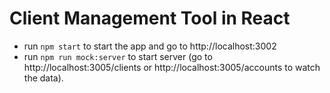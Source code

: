 # Client Management Tool in React

* run `npm start` to start the app and go to http://localhost:3002
* run `npm run mock:server` to start server (go to http://localhost:3005/clients or http://localhost:3005/accounts to watch the data).


<!--
I was told to build this app as a TBC test task on a Angular developer position.
But I build it in React later just for the sake of learning and practising React.
-->



<!-- Initial mock data:

{
  "clients": [
    {
      "id": 1,
      "firstName": "Misho",
      "lastName": "Aleksidze",
      "gender": "კაცი",
      "pid": "000000000",
      "phone": 555555555,
      "legalAddress": {
        "country": "Georgia",
        "city": "Gori",
        "address": "address"
      },
      "actualAddress": {
        "country": "Georgia",
        "city": "Tbilisi",
        "address": "address"
      },
      "photo": ""
    },
    {
      "id": 2,
      "firstName": "Jennifer",
      "lastName": "Smith",
      "gender": "ქალი",
      "pid": "111111111",
      "phone": 544444444,
      "legalAddress": {
        "country": "USA",
        "city": "San Jose",
        "address": "str 1"
      },
      "actualAddress": {
        "country": "Canada",
        "city": "Vancouver",
        "address": "Howe St, Vancouver, BC VZS 2S8"
      },
      "photo": ""
    },
    {
      "id": 3,
      "firstName": "Jane",
      "lastName": "Doe",
      "gender": "ქალი",
      "pid": "222222222",
      "phone": 544444444,
      "legalAddress": {
        "country": "USA",
        "city": "Delaware",
        "address": "str 2"
      },
      "actualAddress": {
        "country": "Canada",
        "city": "Toronto",
        "address": "Howe St, BC VZS 2S8"
      },
      "photo": ""
    },
    {
      "id": 4,
      "firstName": "John",
      "lastName": "Doe",
      "gender": "კაცი",
      "pid": "999999999",
      "phone": 544444444,
      "legalAddress": {
        "country": "Georgia",
        "city": "Tbilisi",
        "address": "str 1"
      },
      "actualAddress": {
        "country": "Canada",
        "city": "Vancouver",
        "address": "Howe St, Vancouver, BC VZS 2S8"
      },
      "photo": ""
    }
  ],

  "accounts": [
    {
      "id": 1,
      "client-id": 1,
      "type": "მიმდინარე",
      "currency": "USD",
      "status": "აქტიური"
    },
    {
      "id": 2,
      "client-id": 1,
      "type": "დაგროვებითი",
      "currency": "GEL",
      "status": "გახურული"
    },
    {
      "id": 3,
      "client-id": 2,
      "type": "შემნახველი",
      "currency": "EUR",
      "status": "აქტიური"
    },
    {
      "id": 4,
      "client-id": 2,
      "type": "მიმდინარე",
      "currency": "RUB",
      "status": "გახურული"
    },
    {
      "id": 5,
      "client-id": 3,
      "type": "მიმდინარე",
      "currency": "USD",
      "status": "აქტიური"
    }
  ]
}

-->





<!--

This project was bootstrapped with [Create React App](https://github.com/facebook/create-react-app).

## Available Scripts

In the project directory, you can run:

### `npm start`

Runs the app in the development mode.<br />
Open [http://localhost:3000](http://localhost:3000) to view it in the browser.

The page will reload if you make edits.<br />
You will also see any lint errors in the console.

### `npm test`

Launches the test runner in the interactive watch mode.<br />
See the section about [running tests](https://facebook.github.io/create-react-app/docs/running-tests) for more information.

### `npm run build`

Builds the app for production to the `build` folder.<br />
It correctly bundles React in production mode and optimizes the build for the best performance.

The build is minified and the filenames include the hashes.<br />
Your app is ready to be deployed!

See the section about [deployment](https://facebook.github.io/create-react-app/docs/deployment) for more information.

### `npm run eject`

**Note: this is a one-way operation. Once you `eject`, you can’t go back!**

If you aren’t satisfied with the build tool and configuration choices, you can `eject` at any time. This command will remove the single build dependency from your project.

Instead, it will copy all the configuration files and the transitive dependencies (Webpack, Babel, ESLint, etc) right into your project so you have full control over them. All of the commands except `eject` will still work, but they will point to the copied scripts so you can tweak them. At this point you’re on your own.

You don’t have to ever use `eject`. The curated feature set is suitable for small and middle deployments, and you shouldn’t feel obligated to use this feature. However we understand that this tool wouldn’t be useful if you couldn’t customize it when you are ready for it.

## Learn More

You can learn more in the [Create React App documentation](https://facebook.github.io/create-react-app/docs/getting-started).

To learn React, check out the [React documentation](https://reactjs.org/).

### Code Splitting

This section has moved here: https://facebook.github.io/create-react-app/docs/code-splitting

### Analyzing the Bundle Size

This section has moved here: https://facebook.github.io/create-react-app/docs/analyzing-the-bundle-size

### Making a Progressive Web App

This section has moved here: https://facebook.github.io/create-react-app/docs/making-a-progressive-web-app

### Advanced Configuration

This section has moved here: https://facebook.github.io/create-react-app/docs/advanced-configuration

### Deployment

This section has moved here: https://facebook.github.io/create-react-app/docs/deployment

### `npm run build` fails to minify

This section has moved here: https://facebook.github.io/create-react-app/docs/troubleshooting#npm-run-build-fails-to-minify
